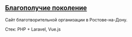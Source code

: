 ## [Благополучие поколение](http://blagopokoleniy.ru)

<p>
  Сайт благотворительной организации в Ростове-на-Дону.

  Стек: PHP + Laravel, Vue.js
</p>
